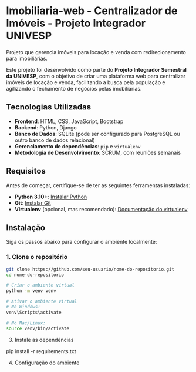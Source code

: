 # Imobiliaria-web - Centralizador de Imóveis - Projeto Integrador UNIVESP

Projeto que gerencia imóveis para locação e venda com redirecionamento para imobiliárias.

Este projeto foi desenvolvido como parte do **Projeto Integrador Semestral da UNIVESP**, com o objetivo de criar uma plataforma web para centralizar imóveis de locação e venda, facilitando a busca pela população e agilizando o fechamento de negócios pelas imobiliárias.

## Tecnologias Utilizadas

- **Frontend**: HTML, CSS, JavaScript, Bootstrap
- **Backend**: Python, Django
- **Banco de Dados**: SQLite (pode ser configurado para PostgreSQL ou outro banco de dados relacional)
- **Gerenciamento de dependências**: `pip` e `virtualenv`
- **Metodologia de Desenvolvimento**: SCRUM, com reuniões semanais

## Requisitos

Antes de começar, certifique-se de ter as seguintes ferramentas instaladas:

- **Python 3.10+**: [Instalar Python](https://www.python.org/downloads/)
- **Git**: [Instalar Git](https://git-scm.com/)
- **Virtualenv** (opcional, mas recomendado): [Documentação do virtualenv](https://virtualenv.pypa.io/en/latest/installation.html)

## Instalação

Siga os passos abaixo para configurar o ambiente localmente:

### 1. Clone o repositório

```bash
git clone https://github.com/seu-usuario/nome-do-repositorio.git
cd nome-do-repositorio

# Criar o ambiente virtual
python -m venv venv

# Ativar o ambiente virtual
# No Windows:
venv\Scripts\activate

# No Mac/Linux:
source venv/bin/activate
```
3. Instale as dependências

pip install -r requirements.txt

4. Configuração do ambiente


